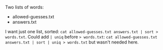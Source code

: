 Two lists of words:

- allowed-guesses.txt
- answers.txt

I want just one list, sorted: `cat allowed-guesses.txt answers.txt | sort > words.txt`. Could add `| uniq` before `> words.txt`: `cat allowed-guesses.txt answers.txt | sort | uniq > words.txt` but wasn't needed here.


